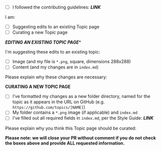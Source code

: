 - [ ] I followed the contributing guidelines: ***LINK***

I am:
  - [ ] Suggesting edits to an existing Topic page
  - [ ] Curating a new Topic page

***********EDITING AN EXISTING TOPIC PAGE************

I'm suggesting these edits to an existing topic:
- [ ] Image (and my file is `*.png`, square, dimensions 288x288)
- [ ] Content (and my changes are in `index.md`)

Please explain why these changes are necessary:


************CURATING A NEW TOPIC PAGE************

- [ ] I've formatted my changes as a new folder directory, named for the topic as it appears in the URL on GitHub (e.g. `https://github.com/topics/[NAME]`)
- [ ] My folder contains a `*.png` image (if applicable) and `index.md`
- [ ] I've filled out all required fields in `index.md`, per the Style Guide: ***LINK***

Please explain why you think this Topic page should be curated:

**Please note: we will close your PR without comment if you do not check the boxes above and provide ALL requested information.**
